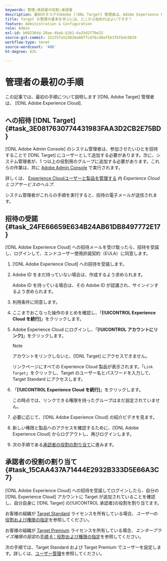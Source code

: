 ```yaml
---
keywords: 管理;承認者の役割;承認者
description: 最初のタスクのAdobe [!DNL Target] 管理者は、Adobe Experience Cloudへの招待メールを受け取った後に、を実行する必要があります。
title: Target の管理の基本を学ぶには、どこから始めればよいですか？
feature: Administration & Configuration
role: Admin
exl-id: b60236da-20ae-4bab-b261-6a33d2f70e23
source-git-commit: 152257a52d836a88ffcd76cd9af5b3fbfbdc0839
workflow-type: tm+mt
source-wordcount: '406'
ht-degree: 82%

---
```


# 管理者の最初の手順

この記事では、最初の手順について説明します [!DNL Adobe Target] 管理者は、 [!DNL Adobe Experience Cloud].

## への招待 [!DNL Target] {#task_3E0817630774431983FAA3D2CB2E75BD}

[!DNL Adobe Admin Console] のシステム管理者は、参加させたいひとを招待することで [!DNL Target] にユーザーとして追加する必要があります。次に、システム管理者が、1 つ以上の役割用のグループに追加する必要があります。これらの作業は、共に [Adobe Admin Console](https://adminconsole.adobe.com) で実行されます。

詳しくは、 [Experience Cloudユーザーと製品を管理する](https://experienceleague.adobe.com/docs/core-services/interface/manage-users-and-products/admin-getting-started.html) 内 *Experience Cloudとコアサービスのヘルプ*.

システム管理者がこれらの手順を実行すると、招待の電子メールが送信されます。

## 招待の受諾 {#task_24FE66659E634B24AB61DB8497772E17}

[!DNL Adobe Experience Cloud] への招待メールを受け取ったら、招待を受諾し、ログインして、エンドユーザー使用許諾契約（EULA）に同意します。

1. [!DNL Adobe Experience Cloud] への招待を受諾します。
1. Adobe ID をまだ持っていない場合は、作成するよう求められます。 

   Adobe ID を持っている場合は、その Adobe ID が認識され、サインインするよう求められます。
1. 利用条件に同意します。
1. ここまでおこなった操作のまとめを確認し、「**[!UICONTROL Experience Cloud を続行]**」をクリックします。
1. Adobe Experience Cloud にログインし、「**[!UICONTROL アカウントにリンク]**」をクリックします。

   >[!NOTE]
   >
   >アカウントをリンクしないと、[!DNL Target] にアクセスできません。

   リンクページにすべての Experience Cloud 製品が表示されます。「`Link Target`」をクリックし、Target のユーザー名とパスワードを入力して、Target Standard にアクセスします。
1. 「**[!UICONTROL Experience Cloud を続行]**」をクリックします。

   この時点では、リンクできる権限を持ったグループはまだ設定されていません。
1. 必要に応じて、[!DNL Adobe Experience Cloud] の紹介ビデオを見ます。
1. 新しい権限と製品へのアクセスを確認するために、[!DNL Adobe Experience Cloud] からログアウトし、再びログインします。
1. 次の手順である[承認者の役割の割り当て](/help/main/administrating-target/start-target.md#task_15CAA437A71444E2932B333D5E66A3C7)に進みます。

## 承認者の役割の割り当て {#task_15CAA437A71444E2932B333D5E66A3C7}

[!DNL Adobe Experience Cloud] への招待を受諾してログインしたら、自分の [!DNL Experience Cloud] アカウントに Target が追加されていることを確認し、自分自身に [!DNL Target] の[!UICONTROL 承認者]の役割を割り当てます。

お客様の組織が [Target Standard](/help/main/c-intro/intro.md#section_ACD5EFF17AAB4E979CBEFA0145CCD905) ライセンスを所有している場合、*ユーザー*&#x200B;の[役割および権限の指定](/help/main/administrating-target/c-user-management/c-user-management/user-management.md#roles-permissions)を参照してください。

お客様の組織が [Target Premium](/help/main/c-intro/intro.md#premium) ライセンスを所有している場合、*エンタープライズ権限の設定*&#x200B;の[手順 6：役割および権限の指定](/help/main/administrating-target/c-user-management/property-channel/properties-overview.md#section_8C425E43E5DD4111BBFC734A2B7ABC80)を参照してください。

次の手順では、Target Standard および Target Premium でユーザーを設定します。詳しくは、[ユーザー管理](/help/main/administrating-target/c-user-management/user-management.md)を参照してください。
